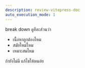 ```yaml
---
description: review-vitepress-doc
auto_execution_mode: 1
---
```


break down ดูทีละส่วนว่า
- เนื้อหาถูกต้องไหม
- สมัยใหม่ไหม
- เหมาะสมไหม 


ถ้ายังไม่ดี แก้ไขให้หนอ่ย